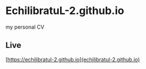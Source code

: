 # EchilibratuL-2.github.io
my personal CV

## Live

[https://echilibratul-2.github.io](echilibratul-2.github.io)